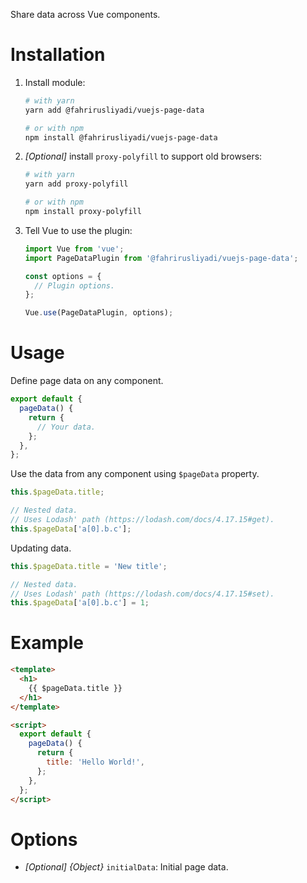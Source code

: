 Share data across Vue components.

# Installation

1. Install module:

   ```bash
   # with yarn
   yarn add @fahrirusliyadi/vuejs-page-data

   # or with npm
   npm install @fahrirusliyadi/vuejs-page-data
   ```

1. _[Optional]_ install `proxy-polyfill` to support old browsers:

   ```bash
   # with yarn
   yarn add proxy-polyfill

   # or with npm
   npm install proxy-polyfill
   ```

1. Tell Vue to use the plugin:

   ```js
   import Vue from 'vue';
   import PageDataPlugin from '@fahrirusliyadi/vuejs-page-data';

   const options = {
     // Plugin options.
   };

   Vue.use(PageDataPlugin, options);
   ```

# Usage

Define page data on any component.

```js
export default {
  pageData() {
    return {
      // Your data.
    };
  },
};
```

Use the data from any component using `$pageData` property.

```js
this.$pageData.title;

// Nested data.
// Uses Lodash' path (https://lodash.com/docs/4.17.15#get).
this.$pageData['a[0].b.c'];
```

Updating data.

```js
this.$pageData.title = 'New title';

// Nested data.
// Uses Lodash' path (https://lodash.com/docs/4.17.15#set).
this.$pageData['a[0].b.c'] = 1;
```

# Example

```html
<template>
  <h1>
    {{ $pageData.title }}
  </h1>
</template>

<script>
  export default {
    pageData() {
      return {
        title: 'Hello World!',
      };
    },
  };
</script>
```

# Options

- _[Optional] {Object}_ `initialData`: Initial page data.
